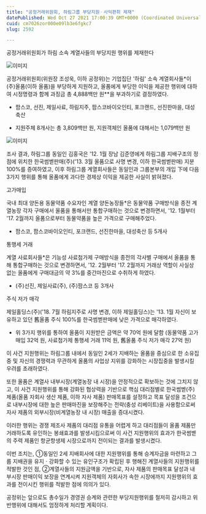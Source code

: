 ```yaml
---
title: "공정거래위원회, 하림그룹 부당지원ㆍ사익편취 제재"
datePublished: Wed Oct 27 2021 17:00:39 GMT+0000 (Coordinated Universal Time)
cuid: cm7026zor000e09lb3e6fgkc7
slug: 2592

---
```



공정거래위원회가 하림 소속 계열사들의 부당지원 행위를 제재한다

![이미지](https://cdn.hashnode.com/res/hashnode/image/upload/v1739252769110/5be0f41c-1fda-474b-a058-25cfbf4b3d09.png)

공정거래위원회(위원장 조성욱, 이하 공정위)는 기업집단 '하림' 소속 계열회사들*이 (주)올품(이하 올품)을 부당하게 지원하고, 올품에게 부당한 이익을 제공한 행위에 대하여 시정명령과 함께 과징금 총 4,888백만 원**을 부과하기로 결정하였다.

* 팜스코, 선진, 제일사료, 하림지주, 팜스코바이오인티, 포크랜드, 선진한마을, 대성축산

* 지원주체 8개사는 총 3,809백만 원, 지원객체인 올품에 대해서는 1,079백만 원

![이미지](https://cdn.hashnode.com/res/hashnode/image/upload/v1739252770537/7ff9c342-1ca1-42de-a44f-ebdc494ad932.jpeg)

조사 결과, 하림그룹 동일인 김홍국은 '12. 1월 장남 김준영에게 하림그룹 지배구조의 정점에 위치한 한국썸벧판매(주)('13. 3월 올품으로 사명 변경, 이하 한국썸벧판매) 지분 100%를 증여하였고, 이후 하림그룹 계열회사들은 동일인과 그룹본부의 개입 下에 다음 3가지 행위를 통해 올품에게 과다한 경제상 이익을 제공한 사실이 밝혀졌다.

고가매입

국내 최대 양돈용 동물약품 수요자인 계열 양돈농장들*은 동물약품 구매방식을 종전 계열농장 각자 구매에서 올품을 통해서만 통합구매하는 것으로 변경하면서, '12. 1월부터 '17. 2월까지 올품으로부터 동물약품을 높은 가격으로 구매해주었다.

* 팜스코, 팜스코바이오인티, 포크랜드, 선진한마을, 대성축산 등 5개사

통행세 거래

계열 사료회사들*은 기능성 사료첨가제 구매방식을 종전의 각사별 구매에서 올품을 통해 통합구매하는 것으로 변경하면서, '12. 2월부터 '17. 2월까지 거래상 역할이 사실상 없는 올품에게 구매대금의 약 3%를 중간마진으로 수취하게 하였다.

* (주)선진, 제일사료(주), (주)팜스코 등 3개사

주식 저가 매각

제일홀딩스(주)('18. 7월 하림지주로 사명 변경, 이하 제일홀딩스)는 '13. 1월 자신이 보유하고 있던 舊올품 주식 100%를 한국썸벧판매에 낮은 가격으로 매각하였다.

* 위 3가지 행위를 통하여 올품이 지원받은 금액은 약 70억 원에 달함 (동물약품 고가매입 32억 원, 사료첨가제 통행세 거래 11억 원, 舊올품 주식 저가 매각 27억 원)

이 사건 지원행위는 하림그룹 내에서 동일인 2세가 지배하는 올품을 중심으로 한 소유집중 및 자신의 경쟁력과 무관하게 올품의 사업상 지위를 강화하는 시장집중을 발생시킬 우려를 초래하였다.

또한 올품은 계열사 내부시장(계열농장 내 시장)을 안정적으로 확보하는 것에 그치지 않고, 이 사건 지원행위를 통해 강화된 협상력을 기반으로 핵심 대리점별로 한국썸벧(주) 제품(올품 자회사 생산 제품, 이하 자사 제품) 판매목표를 설정하고 목표 달성을 조건으로 내부시장에 대한 높은 판매마진을 보장해주는 전략(충성 리베이트)을 사용함으로써 자사 제품의 외부시장(비계열농장 내 시장) 매출을 증대시켰다.

이러한 행위는 경쟁 제조사 제품의 대리점 유통을 어렵게 하고 대리점들이 올품 제품만 거래하도록 유인하는 봉쇄효과를 발생시킴으로써 이 사건 지원행위의 효과가 한국썸벧의 주력 제품인 항균항생제 시장으로까지 전이되는 결과를 발생시켰다.

이번 조치는, ①동일인 2세 지배회사에 대한 지원행위를 통해 승계자금을 마련하고 그룹 지배권을 유지ㆍ강화할 수 있는 유인구조가 확립된 후 행해진 계열사들의 지원행위를 적발한 것인 점, ②계열사들의 지원금액을 기반으로, 자사 제품의 판매목표 달성과 내부시장 판매이익 보장을 연계시켜 지원객체의 자회사가 속한 시장에까지 지원행위의 효과를 전이시킨 행위를 적발한 점에 의의가 있다.

공정위는 앞으로도 총수일가 경영권 승계와 관련한 부당지원행위를 철저히 감시하고 위반행위에 대해서도 엄정하게 처리할 계획이다.